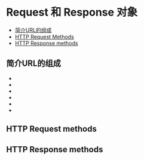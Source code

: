 # Request 和 Response 对象

* [简介URL的组成](#s1)
* [HTTP Request Methods](#s2)
* [HTTP Response methods](#s3)

<h2 id="s1">简介URL的组成</h2>

* <Protocal>
* <Host>
* <Port>
* <Path>
* <QueryString>
* <Fragments>

<h2 id="s2">HTTP Request methods</h2>


<h2 id="s3">HTTP Response methods</h2>
